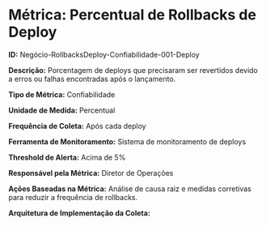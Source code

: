 # Métrica: Percentual de Rollbacks de Deploy

**ID:**
Negócio-RollbacksDeploy-Confiabilidade-001-Deploy

**Descrição:**
Porcentagem de deploys que precisaram ser revertidos devido a erros ou falhas encontradas após o lançamento.

**Tipo de Métrica:**
Confiabilidade

**Unidade de Medida:**
Percentual

**Frequência de Coleta:**
Após cada deploy

**Ferramenta de Monitoramento:**
Sistema de monitoramento de deploys

**Threshold de Alerta:**
Acima de 5%

**Responsável pela Métrica:**
Diretor de Operações

**Ações Baseadas na Métrica:**
Análise de causa raiz e medidas corretivas para reduzir a frequência de rollbacks.

**Arquitetura de Implementação da Coleta:**
